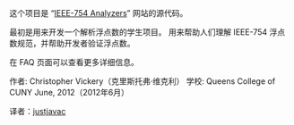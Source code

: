 这个项目是 “[IEEE-754 Analyzers][1]” 网站的源代码。

[1]: http://babbage.cs.qc.cuny.edu/IEEE-754

最初是用来开发一个解析浮点数的学生项目。
用来帮助人们理解 IEEE-754 浮点数规范，并帮助开发者验证浮点数。

在 FAQ 页面可以查看更多详细信息。

作者: Christopher Vickery（克里斯托弗·维克利）
学校: Queens College of CUNY
June, 2012（2012年6月）

译者：[justjavac](http://justjavac.com)

